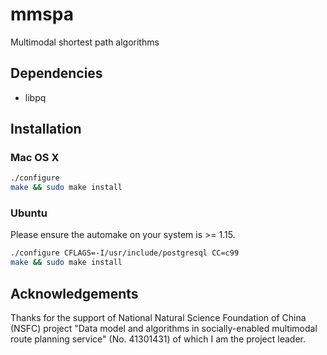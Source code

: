 # mmspa

Multimodal shortest path algorithms


## Dependencies

- libpq

## Installation

### Mac OS X

```bash
./configure
make && sudo make install
```

### Ubuntu

Please ensure the automake on your system is >= 1.15.

```bash
./configure CFLAGS=-I/usr/include/postgresql CC=c99
make && sudo make install
```

## Acknowledgements

Thanks for the support of National Natural Science Foundation of China (NSFC)
project "Data model and algorithms in socially-enabled multimodal route planning
service" (No. 41301431) of which I am the project leader.
